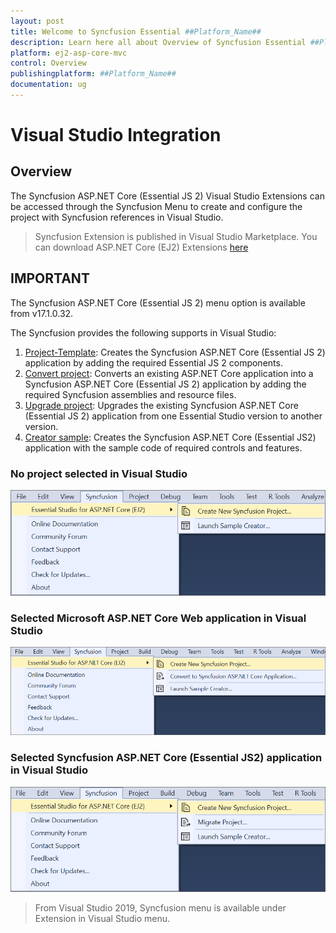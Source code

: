 ```yaml
---
layout: post
title: Welcome to Syncfusion Essential ##Platform_Name##
description: Learn here all about Overview of Syncfusion Essential ##Platform_Name## widgets based on HTML5 and jQuery.
platform: ej2-asp-core-mvc
control: Overview
publishingplatform: ##Platform_Name##
documentation: ug
---
```


# Visual Studio Integration

## Overview

The Syncfusion ASP.NET Core (Essential JS 2) Visual Studio Extensions can be accessed through the Syncfusion Menu to create and configure the project with Syncfusion references in Visual Studio.

> Syncfusion Extension is published in Visual Studio Marketplace. You can download ASP.NET Core (EJ2) Extensions [here](https://marketplace.visualstudio.com/items?itemName=SyncfusionInc.ASPNETCoreExtensions)

## IMPORTANT

The Syncfusion ASP.NET Core (Essential JS 2) menu option is available from v17.1.0.32.

The Syncfusion provides the following supports in Visual Studio:

1. [Project-Template](./visual-studio-extensions/create-project):  Creates the Syncfusion ASP.NET Core (Essential JS 2) application by adding the required Essential JS 2 components.
2. [Convert project](./visual-studio-extensions/convert-project): Converts an existing ASP.NET Core application into a Syncfusion ASP.NET Core (Essential JS 2) application by adding the required Syncfusion assemblies and resource files.
3. [Upgrade project](./visual-studio-extensions/upgrade-project): Upgrades the existing Syncfusion ASP.NET Core (Essential JS 2) application from one Essential Studio version to another version.
4. [Creator sample](./visual-studio-extensions/create-samples): Creates the Syncfusion ASP.NET Core (Essential JS2) application with the sample code of required controls and features.

### No project selected in Visual Studio

![no project selected](images/no-project-selected.png)

### Selected Microsoft ASP.NET Core Web application in Visual Studio

![selected microsoft](images/selected-project.png)

### Selected Syncfusion ASP.NET Core (Essential JS2) application in Visual Studio

![selected syncfusion](images/selected-syncfusion-project.png)

> From Visual Studio 2019, Syncfusion menu is available under Extension in Visual Studio menu.
